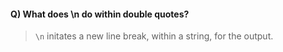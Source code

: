 #### Q)  What does \n do within double quotes?
> `\n` initates a new line break, within a string, for the output. 
 
 

